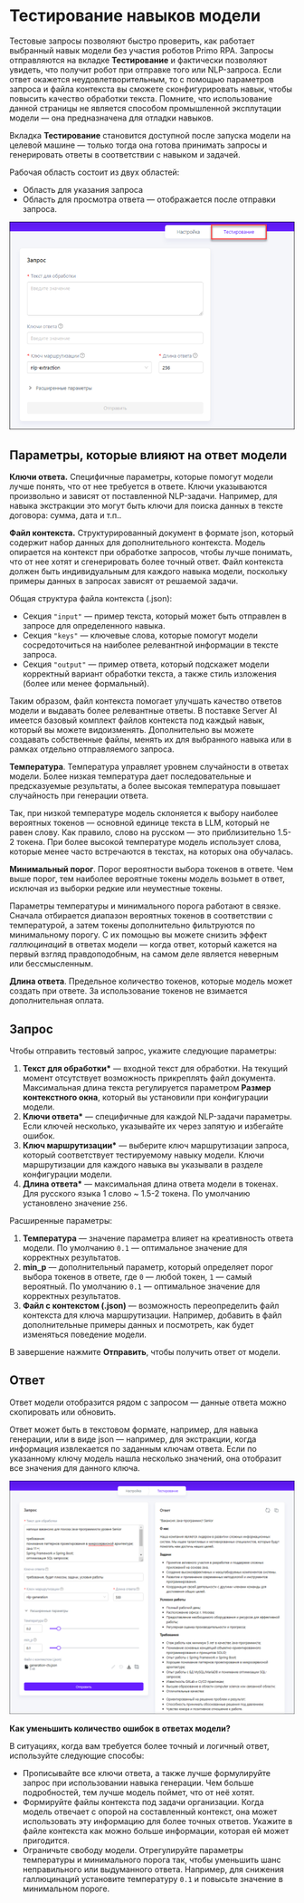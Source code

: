 # Тестирование навыков модели

Тестовые запросы позволяют быстро проверить, как работает выбранный навык модели без участия роботов Primo RPA. Запросы отправляются на вкладке **Тестирование** и фактически позволяют увидеть, что получит робот при отправке того или NLP-запроса. Если ответ окажется неудовлетворительным, то с помощью параметров запроса и файла контекста вы сможете сконфигурировать навык, чтобы повысить качество обработки текста. Помните, что использование данной страницы не является способом промышленной эксплутации модели — она предназначена для отладки навыков.

Вкладка **Тестирование** становится доступной после запуска модели на целевой машине — только тогда она готова принимать запросы и генерировать ответы в соответствии с навыком и задачей. 

Рабочая область состоит из двух областей:
* Область для указания запроса
* Область для просмотра ответа — отображается после отправки запроса.

![](</primo-ai/resources/user/nlpproject/testing-empty.png>) 

## Параметры, которые влияют на ответ модели

**Ключи ответа.** Специфичные параметры, которые помогут модели лучше понять, что от нее требуется в ответе. Ключи указываются произвольно и зависят от поставленной NLP-задачи. Например, для навыка экстракции это могут быть ключи для поиска данных в тексте договора: сумма, дата и т.п..

**Файл контекста.** Структурированный документ в формате json, который содержит набор данных для дополнительного контекста. Модель опирается на контекст при обработке запросов, чтобы лучше понимать, что от нее хотят и сгенерировать более точный ответ. Файл контекста должен быть индивидуальным для каждого навыка модели, поскольку примеры данных в запросах зависят от решаемой задачи.

Общая структура файла контекста (.json):
* Секция `"input"` — пример текста, который может быть отправлен в запросе для определенного навыка.
* Секция `"keys"` — ключевые слова, которые помогут модели сосредоточиться на наиболее релевантной информации в тексте запроса.
* Секция `"output"` — пример ответа, который подскажет модели корректный вариант обработки текста, а также стиль изложения (более или менее формальный).

Таким образом, файл контекста помогает улучшать качество ответов модели и выдавать более релевантные ответы. В поставке Server AI имеется базовый комплект файлов контекста под каждый навык, который вы можете видоизменять. Дополнительно вы можете создавать собственные файлы, менять их для выбранного навыка или в рамках отдельно отправляемого запроса.

**Температура**. Температура управляет уровнем случайности в ответах модели. Более низкая температура дает последовательные и предсказуемые результаты, а более высокая температура повышает случайность при генерации ответа. 

Так, при низкой температуре модель склоняется к выбору наиболее вероятных токенов — основной единице текста в LLM, который не равен слову. Как правило, слово на русском — это приблизительно 1.5-2 токена. 
При более высокой температуре модель использует слова, которые менее часто встречаются в текстах, на которых она обучалась. 

**Минимальный порог**. Порог вероятности выбора токенов в ответе. Чем выше порог, тем наиболее вероятные токены модель возьмет в ответ, исключая из выборки редкие или неуместные токены. 

Параметры температуры и минимального порога работают в связке. Сначала отбирается диапазон вероятных токенов в соответствии с температурой, а затем токены дополнительно фильтруются по минимальному порогу. С их помощью вы можете снизить эффект *галлюцинаций* в ответах модели — когда ответ, который кажется на первый взгляд правдоподобным, на самом деле является неверным или бессмысленным.

**Длина ответа**. Предельное количество токенов, которые модель может создать при ответе. За использование токенов не взимается дополнительная оплата.

## Запрос

Чтобы отправить тестовый запрос, укажите следующие параметры:
1. **Текст для обработки\*** — входной текст для обработки. На текущий момент отсутствует возможность прикреплять файл документа. Максимальная длина текста регулируется параметром **Размер контекстного окна**, который вы установили при конфигурации модели.
1. **Ключи ответа\*** — специфичные для каждой NLP-задачи параметры. Если ключей несколько, указывайте их через запятую и избегайте ошибок.
1. **Ключ маршрутизации\*** — выберите ключ маршрутизации запроса, который соответствует тестируемому навыку модели. Ключи маршрутизации для каждого навыка вы указывали в разделе конфигурации модели.
1. **Длина ответа\*** — максимальная длина ответа модели в токенах. Для русского языка 1 слово ~ 1.5-2 токена. По умолчанию установлено значение `256`. 

Расширенные параметры:
1. **Температура** — значение параметра влияет на креативность ответа модели. По умолчанию `0.1` — оптимальное значение для корректных результатов.
1. **min_p** — дополнительный параметр, который определяет порог выбора токенов в ответе, где `0` — любой токен, `1` — самый вероятный. По умолчанию `0.1` — оптимальное значение для корректных результатов.
1. **Файл с контекстом (.json)** — возможность переопределить файл контекста для ключа маршрутизации. Например, добавить в файл дополнительные примеры данных и посмотреть, как будет изменяться поведение модели.

В завершение нажмите **Отправить**, чтобы получить ответ от модели.

## Ответ

Ответ модели отобразится рядом с запросом — данные ответа можно скопировать или обновить. 

Ответ может быть в текстовом формате, например, для навыка генерации, или в виде json — например, для экстракции, когда информация извлекается по заданным ключам ответа. Если по указанному ключу модель нашла несколько значений, она отобразит все значения для данного ключа.

![](</primo-ai/resources/user/nlpproject/testing.png>) 

**Как уменьшить количество ошибок в ответах модели?**

В ситуациях, когда вам требуется более точный и логичный ответ, используйте следующие способы:
* Прописывайте все ключи ответа, а также лучше формулируйте запрос при использовании навыка генерации. Чем больше подробностей, тем лучше модель поймет, что от неё хотят. 
* Формируйте файлы контекста под задачи организации. Когда модель отвечает с опорой на составленный контекст, она может использовать эту информацию для более точных ответов. Укажите в файле контекста как можно больше информации, которая ей может пригодится.
* Ограничьте свободу модели. Отрегулируйте параметры температуры и минимального порога так, чтобы уменьшить шанс неправильного или выдуманного ответа. Например, для снижения галлюцинаций установите температуру `0.1` и повысьте значение в минимальном пороге.







